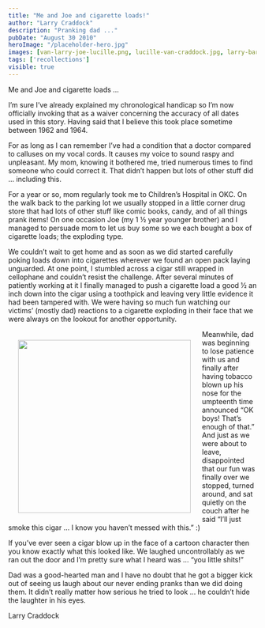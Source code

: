 ```yaml
---
title: "Me and Joe and cigarette loads!"
author: "Larry Craddock"
description: "Pranking dad ..."
pubDate: "August 30 2010"
heroImage: "/placeholder-hero.jpg"
images: [van-larry-joe-lucille.png, lucille-van-craddock.jpg, larry-bar.jpg, larry-indian-shirt.jpg]
tags: ['recollections']
visible: true
---
```

Me and Joe and cigarette loads …

I’m sure I’ve already explained my chronological handicap so I’m now officially invoking that as a waiver concerning the accuracy of all dates used in this story.
Having said that I believe this took place sometime between 1962 and 1964.

For as long as I can remember I’ve had a condition that a doctor compared to calluses on my vocal cords. It causes my voice to sound raspy and unpleasant. My mom, knowing it bothered me, tried numerous times to find someone who could correct it. That didn’t happen but lots of other stuff did … including this.

For a year or so, mom regularly took me to Children’s Hospital in OKC. On the walk back to the parking lot we usually stopped in a little corner drug store that had lots of other stuff like comic books, candy, and of all things prank items! On one occasion Joe (my 1 ½ year younger brother) and I managed to persuade mom to let us buy some so we each bought a box of cigarette loads; the exploding type.

We couldn’t wait to get home and as soon as we did started carefully poking loads down into cigarettes wherever we found an open pack laying unguarded. At one point, I stumbled across a cigar still wrapped in cellophane and couldn’t resist the challenge. After several minutes of patiently working at it I finally managed to push a cigarette load a good ½ an inch down into the cigar using a toothpick and leaving very little evidence it had been tampered with. We were having so much fun watching our victims’ (mostly dad) reactions to a cigarette exploding in their face that we were always on the lookout for another opportunity.

<img style="padding: 20px" align="left" width="350" src="https://gallery.craddock.org/_data/i/upload/2023/04/13/20230413072707-5e6f5770-me.jpg">


Meanwhile, dad was beginning to lose patience with us and finally after having tobacco blown up his nose for the umpteenth time announced “OK boys! That’s enough of that.” And just as we were about to leave, disappointed that our fun was finally over we stopped, turned around, and sat quietly on the couch after he said “I’ll just smoke this cigar … I know you haven’t messed with this.” :)

If you’ve ever seen a cigar blow up in the face of a cartoon character then you know exactly what this looked like. We laughed uncontrollably as we ran out the door and I’m pretty sure what I heard was … “you little shits!”

Dad was a good-hearted man and I have no doubt that he got a bigger kick out of seeing us laugh about our never ending pranks than we did doing them. It didn’t really matter how serious he tried to look … he couldn’t hide the laughter in his eyes.

Larry Craddock
